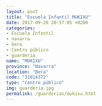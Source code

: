 ```yaml
---
layout: post
title: "Escuela Infantil MUKIXU"
date: 2017-09-20 20:57:05 +0200
categories:
- Escuela Infantil
- navarra
- bera
- Centro público
- guarderia
name: "MUKIXU"
province: "Navarra"
location: "Bera"
code: "31014372"
type: "Centro público"
img: guarderia.jpg
permalink: /guarderias/mukixu.html
---
```

